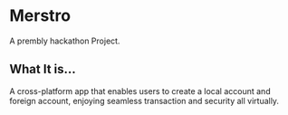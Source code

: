 # Merstro
A prembly hackathon Project.

## What It is...
A cross-platform app that enables users to create a local account and foreign account, enjoying seamless transaction and security all virtually.
